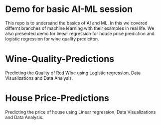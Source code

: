 # Demo for basic AI-ML session
This repo is to undersand the basics of AI and ML. In this we covered differnt branches of machine learning with their examples in real life. We also presented demo for linear regression for house price prediction and logistic regression for wine quality prediciton.


# Wine-Quality-Predictions
Predicting the Quality of Red Wine using Logistic regression, Data Visualizations and Data Analysis.

# House Price-Predictions
Predicting the price of house using Linear regression, Data Visualizations and Data Analysis.



